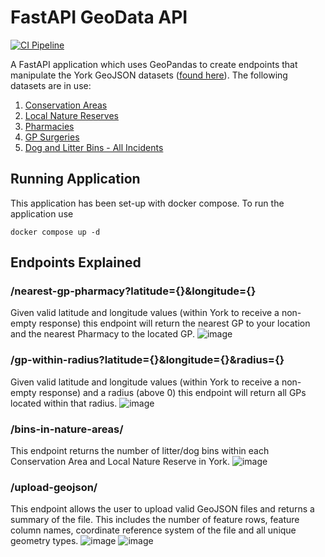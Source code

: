 # FastAPI GeoData API
[![CI Pipeline](https://github.com/bgorecki99/fastapi-geodata-api/actions/workflows/ci.yml/badge.svg)](https://github.com/bgorecki99/fastapi-geodata-api/actions/workflows/ci.yml)

A FastAPI application which uses GeoPandas to create endpoints that manipulate the York GeoJSON datasets ([found here](https://open-innovations.org/data/geojson.html)). The following datasets are in use:
1. [Conservation Areas](https://data.yorkopendata.org/dataset/befc8b34-a954-4527-b355-1fdfbb78e3db)
2. [Local Nature Reserves](https://data.yorkopendata.org/dataset/ad6aebcb-4d27-4d3b-ab21-3573f8dd9367)
3. [Pharmacies](https://data.yorkopendata.org/dataset/f16ee625-a2ec-402b-bfb8-216a421e2546)
4. [GP Surgeries](https://data.yorkopendata.org/dataset/5490d87f-aacf-4f4e-9607-06a33a09b78b)
5. [Dog and Litter Bins - All Incidents](https://data.yorkopendata.org/dataset/dog-and-litter-bins-all-incidents)

## Running Application
This application has been set-up with docker compose. To run the application use
```
docker compose up -d
```

## Endpoints Explained
### /nearest-gp-pharmacy?latitude={}&longitude={}
Given valid latitude and longitude values (within York to receive a non-empty response) this endpoint will return the nearest GP to your location and the nearest Pharmacy to the located GP.
![image](https://github.com/user-attachments/assets/851717ee-13e5-4dc5-b506-ff4c737bf799)

### /gp-within-radius?latitude={}&longitude={}&radius={}
Given valid latitude and longitude values (within York to receive a non-empty response) and a radius (above 0) this endpoint will return all GPs located within that radius.
![image](https://github.com/user-attachments/assets/53a588b9-7310-4efe-9226-209667e78e3d)

### /bins-in-nature-areas/
This endpoint returns the number of litter/dog bins within each Conservation Area and Local Nature Reserve in York.
![image](https://github.com/user-attachments/assets/49baa65c-73b2-401e-9fcf-b5a0b599372c)

### /upload-geojson/
This endpoint allows the user to upload valid GeoJSON files and returns a summary of the file. This includes the number of feature rows, feature column names, coordinate reference system of the file and all unique geometry types.
![image](https://github.com/user-attachments/assets/d0f23871-2670-467b-a52f-3d349329d1ab)
![image](https://github.com/user-attachments/assets/91582a40-9f70-4b6b-bedd-2b7372b82601)

